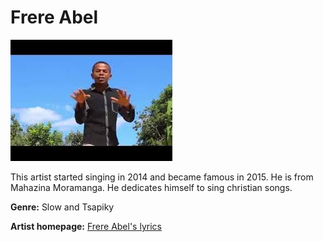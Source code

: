 # Frere Abel

![Frere Abel's photo](frere-abel.jpg)

This artist started singing in 2014 and became famous in 2015. He is from Mahazina Moramanga. He dedicates himself to sing christian songs.

**Genre:** Slow and Tsapiky

**Artist homepage:** [Frere Abel's lyrics](https://tononkira.serasera.org/mpihira/frre-abel)
